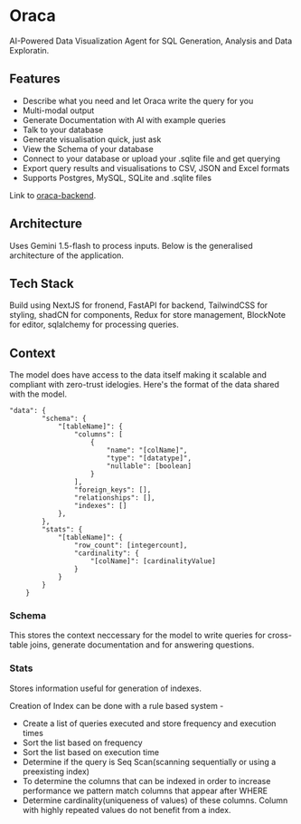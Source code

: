# Oraca

AI-Powered Data Visualization Agent for SQL Generation, Analysis and Data Exploratin.

## Features

- Describe what you need and let Oraca write the query for you
- Multi-modal output
- Generate Documentation with AI with example queries
- Talk to your database
- Generate visualisation quick, just ask
- View the Schema of your database
- Connect to your database or upload your .sqlite file and get querying
- Export query results and visualisations to CSV, JSON and Excel formats
- Supports Postgres, MySQL, SQLite and .sqlite files

Link to [oraca-backend](http://github.com/afterdie/oraca-backend).

## Architecture

Uses Gemini 1.5-flash to process inputs. Below is the generalised architecture of the application.

## Tech Stack

Build using NextJS for fronend, FastAPI for backend, TailwindCSS for styling, shadCN for components, Redux for store management, BlockNote for editor, sqlalchemy for processing queries.

## Context

The model does have access to the data itself making it scalable and compliant with zero-trust idelogies. Here's the format of the data shared with the model.

```
"data": {
        "schema": {
            "[tableName]": {
                "columns": [
                    {
                        "name": "[colName]",
                        "type": "[datatype]",
                        "nullable": [boolean]
                    }
                ],
                "foreign_keys": [],
                "relationships": [],
                "indexes": []
            },
        },
        "stats": {
            "[tableName]": {
                "row_count": [integercount],
                "cardinality": {
                    "[colName]": [cardinalityValue]
                }
            }
        }
    }
```

### Schema

This stores the context neccessary for the model to write queries for cross-table joins, generate documentation and for answering questions.

### Stats

Stores information useful for generation of indexes.

Creation of Index can be done with a rule based system -

- Create a list of queries executed and store frequency and execution times
- Sort the list based on frequency
- Sort the list based on execution time
- Determine if the query is Seq Scan(scanning sequentially or using a preexisting index)
- To determine the columns that can be indexed in order to increase performance we pattern match columns that appear after WHERE
- Determine cardinality(uniqueness of values) of these columns. Column with highly repeated values do not benefit from a index.
